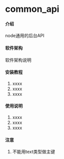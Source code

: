 # common_api

#### 介绍
node通用的后台API

#### 软件架构
软件架构说明


#### 安装教程

1. xxxx
2. xxxx
3. xxxx

#### 使用说明

1. xxxx
2. xxxx
3. xxxx

#### 注意

1. 不能用text类型做主键


